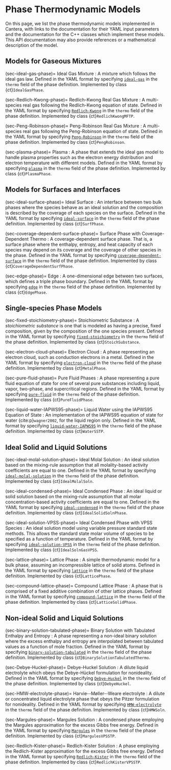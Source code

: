 # Phase Thermodynamic Models

On this page, we list the phase thermodynamic models implemented in Cantera, with
links to the documentation for their YAML input parameters and the documentation for
the C++ classes which implement these models. This API documentation may also provide
references or a mathematical description of the model.


## Models for Gaseous Mixtures

(sec-ideal-gas-phase)=
Ideal Gas Mixture
: A mixture which follows the ideal gas law. Defined in the YAML format by specifying
  [`ideal-gas`](sec-yaml-ideal-gas) in the `thermo` field of the phase definition.
  Implemented by class {ct}`IdealGasPhase`.

(sec-Redlich-Kwong-phase)=
Redlich-Kwong Real Gas Mixture
: A multi-species real gas following the Redlich-Kwong equation of state. Defined in the
  YAML format by specifying [`Redlich-Kwong`](sec-yaml-Redlich-Kwong) in the `thermo`
  field of the phase definition. Implemented by class {ct}`RedlichKwongMFTP`.

(sec-Peng-Robinson-phase)=
Peng-Robinson Real Gas Mixture
: A multi-species real gas following the Peng-Robinson equation of state. Defined in the
  YAML format by specifying [`Peng-Robinson`](sec-yaml-Peng-Robinson) in the `thermo`
  field of the phase definition. Implemented by class {ct}`PengRobinson`.

(sec-plasma-phase)=
Plasma
: A phase that extends the ideal gas model to handle plasma properties such as the
  electron energy distribution and electron temperature with different models. Defined
  in the YAML format by specifying [`plasma`](sec-yaml-plasma) in the `thermo` field of
  the phase definition. Implemented by class {ct}`PlasmaPhase`.


## Models for Surfaces and Interfaces

(sec-ideal-surface-phase)=
Ideal Surface
: An interface between two bulk phases where the species behave as an ideal solution and
  the composition is described by the coverage of each species on the surface. Defined
  in the YAML format by specifying [`ideal-surface`](sec-yaml-ideal-surface) in the
  `thermo` field of the phase definition. Implemented by class {ct}`SurfPhase`.

(sec-coverage-dependent-surface-phase)=
Surface Phase with Coverage-Dependent Thermo
: A coverage-dependent surface phase. That is, a surface phase where the enthalpy,
  entropy, and heat capacity of each species may depend on its coverage and the coverage
  of other species in the phase. Defined in the YAML format by specifying
  [`coverage-dependent-surface`](sec-yaml-coverage-dependent-surface) in the `thermo`
  field of the phase definition. Implemented by class {ct}`CoverageDependentSurfPhase`.

(sec-edge-phase)=
Edge
: A one-dimensional edge between two surfaces, which defines a triple phase boundary.
  Defined in the YAML format by specifying [`edge`](sec-yaml-edge) in the `thermo` field
  of the phase definition. Implemented by class {ct}`EdgePhase`.


## Single-species Phase Models

(sec-fixed-stoichiometry-phase)=
Stoichiometric Substance
: A *stoichiometric substance* is one that is modeled as having a precise, fixed
  composition, given by the composition of the one species present. Defined in the YAML
  format by specifying [`fixed-stoichiometry`](sec-yaml-fixed-stoichiometry) in the
  `thermo` field of the phase definition. Implemented by class {ct}`StoichSubstance`.

(sec-electron-cloud-phase)=
Electron Cloud
: A phase representing an electron cloud, such as conduction electrons in a metal.
  Defined in the YAML format by specifying [`electron-cloud`](sec-yaml-electron-cloud)
  in the `thermo` field of the phase definition. Implemented by class {ct}`MetalPhase`.

(sec-pure-fluid-phase)=
Pure Fluid Phases
: A phase representing a pure fluid equation of state for one of several pure substances
  including liquid, vapor, two-phase, and supercritical regions. Defined in the YAML
  format by specifying [`pure-fluid`](sec-yaml-pure-fluid) in the `thermo` field of the
  phase definition. Implemented by class {ct}`PureFluidPhase`.

(sec-liquid-water-IAPWS95-phase)=
Liquid Water using the IAPWS95 Equation of State
: An implementation of the IAPWS95 equation of state for water {cite:p}`wagner2002`, for
  the liquid region only. Defined in the YAML format by specifying
  [`liquid-water-IAPWS95`](sec-yaml-liquid-water-IAPWS95) in the `thermo` field of the
  phase definition. Implemented by class {ct}`WaterSSTP`.


## Ideal Solid and Liquid Solutions

(sec-ideal-molal-solution-phase)=
Ideal Molal Solution
: An ideal solution based on the mixing-rule assumption that all molality-based activity
  coefficients are equal to one. Defined in the YAML format by specifying
  [`ideal-molal-solution`](sec-yaml-ideal-molal-solution) in the `thermo` field of the
  phase definition. Implemented by class {ct}`IdealMolalSoln`.

(sec-ideal-condensed-phase)=
Ideal Condensed Phase
: An ideal liquid or solid solution based on the mixing-rule assumption that all molar
  concentration-based activity coefficients are equal to one. Defined in the YAML format
  by specifying [`ideal-condensed`](sec-yaml-ideal-condensed) in the `thermo` field of
  the phase definition. Implemented by class {ct}`IdealSolidSolnPhase`.

(sec-ideal-solution-VPSS-phase)=
Ideal Condensed Phase with VPSS Species
: An ideal solution model using variable pressure standard state methods. This allows
  the standard state molar volume of species to be specified as a function of
  temperature. Defined in the YAML format by specifying
  [`ideal-solution-VPSS`](sec-yaml-ideal-solution-VPSS) in the `thermo` field of the
  phase definition. Implemented by class {ct}`IdealSolnGasVPSS`.

(sec-lattice-phase)=
Lattice Phase
: A simple thermodynamic model for a bulk phase, assuming an incompressible lattice of
  solid atoms. Defined in the YAML format by specifying [`lattice`](sec-yaml-lattice) in
  the `thermo` field of the phase definition. Implemented by class {ct}`LatticePhase`.

(sec-compound-lattice-phase)=
Compound Lattice Phase
: A phase that is comprised of a fixed additive combination of other lattice phases.
  Defined in the YAML format by specifying [`compound-lattice`](sec-yaml-compound-lattice)
  in the `thermo` field of the phase definition. Implemented by class
  {ct}`LatticeSolidPhase`.


## Non-ideal Solid and Liquid Solutions

(sec-binary-solution-tabulated-phase)=
Binary Solution with Tabulated Enthalpy and Entropy
: A phase representing a non-ideal binary solution where the excess enthalpy and entropy
  are interpolated between tabulated values as a function of mole fraction. Defined in
  the YAML format by specifying
  [`binary-solution-tabulated`](sec-yaml-binary-solution-tabulated) in the `thermo`
  field of the phase definition. Implemented by class
  {ct}`BinarySolutionTabulatedThermo`.

(sec-Debye-Huckel-phase)=
Debye-Huckel Solution
: A dilute liquid electrolyte which obeys the Debye-Hückel formulation for nonideality.
  Defined in the YAML format by specifying [`Debye-Huckel`](sec-yaml-Debye-Huckel) in
  the `thermo` field of the phase definition. Implemented by class {ct}`DebyeHuckel`.

(sec-HMW-electrolyte-phase)=
Harvie--Møller--Weare electrolyte
: A dilute or concentrated liquid electrolyte phase that obeys the Pitzer formulation
  for nonideality. Defined in the YAML format by specifying
  [`HMW-electrolyte`](sec-yaml-HMW-electrolyte) in the `thermo` field of the phase
  definition. Implemented by class {ct}`HMWSoln`.

(sec-Margules-phase)=
Margules Solution
: A condensed phase employing the Margules approximation for the excess Gibbs free
  energy. Defined in the YAML format by specifying [`Margules`](sec-yaml-Margules) in
  the `thermo` field of the phase definition. Implemented by class {ct}`MargulesVPSSTP`.

(sec-Redlich-Kister-phase)=
Redlich-Kister Solution
: A phase employing the Redlich-Kister approximation for the excess Gibbs free energy.
  Defined in the YAML format by specifying [`Redlich-Kister`](sec-yaml-Redlich-Kister)
  in the `thermo` field of the phase definition. Implemented by class
  {ct}`RedlichKisterVPSSTP`.
